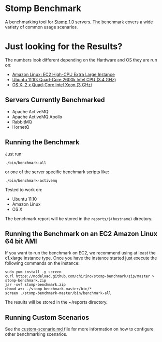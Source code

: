 # Stomp Benchmark

A benchmarking tool for [Stomp 1.0](http://stomp.github.com) servers.
The benchmark covers a wide variety of common usage scenarios.

# Just looking for the Results?

The numbers look different depending on the Hardware and OS they are run on:

* [Amazon Linux: EC2 High-CPU Extra Large Instance](http://hiramchirino.com/stomp-benchmark/ec2-c1.xlarge/index.html)
* [Ubuntu 11.10: Quad-Core 2600k Intel CPU (3.4 GHz)](http://hiramchirino.com/stomp-benchmark/ubuntu-2600k/index.html)
* [OS X: 2 x Quad-Core Intel Xeon (3 GHz)](http://hiramchirino.com/stomp-benchmark/osx-8-core/index.html)

## Servers Currently Benchmarked

* Apache ActiveMQ
* Apache ActiveMQ Apollo
* RabbitMQ
* HornetQ

## Running the Benchmark

Just run:

    ./bin/benchmark-all
    
or one of the server specific benchmark scripts like:

    ./bin/benchmark-activemq

Tested to work on:

* Ubuntu 11.10
* Amazon Linux
* OS X

The benchmark report will be stored in the `reports/$(hostname)` directory.

## Running the Benchmark on an EC2 Amazon Linux 64 bit AMI

If you want to run the benchmark on EC2, we recommend using at least the
c1.xlarge instance type.  Once you have the instance started just execute
the following commands on the instance:

    sudo yum install -y screen
    curl https://nodeload.github.com/chirino/stomp-benchmark/zip/master > stomp-benchmark.zip
    jar -xvf stomp-benchmark.zip 
    chmod a+x ./stomp-benchmark-master/bin/*
    screen ./stomp-benchmark-master/bin/benchmark-all

The results will be stored in the ~/reports directory.

## Running Custom Scenarios

See the [custom-scenario.md ](https://github.com/chirino/stomp-benchmark/blob/master/custom-scenario.md) file for more information
on how to configure other benchmarking scenarios.
